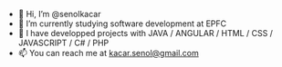 - 👋 Hi, I’m @senolkacar
- 👀 I’m currently studying software development at EPFC
- 🌱 I have developped projects with JAVA / ANGULAR / HTML / CSS / JAVASCRIPT / C# / PHP
- 📫 You can reach me at kacar.senol@gmail.com

<!---
senolkacar/senolkacar is a ✨ special ✨ repository because its `README.md` (this file) appears on your GitHub profile.
You can click the Preview link to take a look at your changes.
--->
